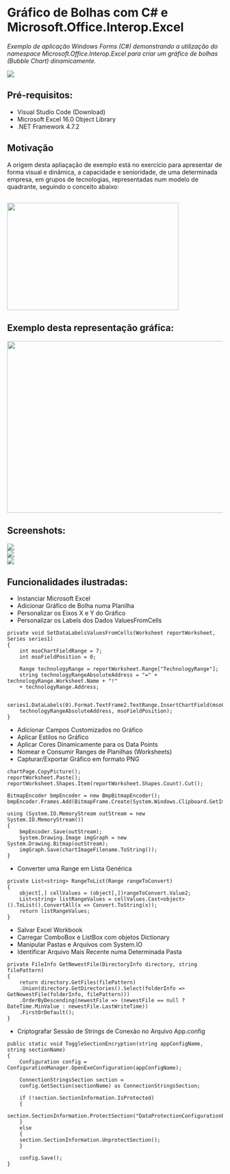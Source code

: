 <h1> Gráfico de Bolhas com C# e Microsoft.Office.Interop.Excel</h1>

<i>Exemplo de aplicação Windows Forms (C#) demonstrando a utilização do namespace Microsoft.Office.Interop.Excel para criar um gráfico de bolhas (Bubble Chart) dinamicamente. </i>

<img src="/Screenshots/BubbleChartSample4.png" />

<h2>Pré-requisitos:</h2>
<ul>
	<li>Visual Studio Code (Download)
	<li>Microsoft Excel 16.0 Object Library
	<li>.NET Framework 4.7.2
</ul>

<h2>Motivação</h2>
A origem desta apliaçação de exemplo está no exercício para apresentar de forma visual e dinâmica, a capacidade e senioridade, de uma determinada empresa, em grupos de tecnologias, representadas num modelo de quadrante, seguindo o conceito abaixo: 

<h2>
<img src="/Screenshots/quadrant_definition.png" height="250px" width="400px"/>
</he>

<h2>Exemplo desta representação gráfica: </h2>

<img src="/Screenshots/quadrant_sample.png" height="400px" width="600px"/>

<h2>Screenshots:</h2>

<img src="/Screenshots/BubbleChartSample1.png" /></br>
<img src="/Screenshots/BubbleChartSample2.png" /></br>
<img src="/Screenshots/BubbleChartSample3.png" /></br>


<h2>Funcionalidades ilustradas: </h2>
<ul>
	<li>Instanciar Microsoft Excel</li>
	<li>Adicionar Gráfico de Bolha numa Planilha</li>
	<li>Personalizar os Eixos X e Y do Gráfico</li>
	<li>Personalizar os Labels dos Dados ValuesFromCells</li>
</ul>

```
private void SetDataLabelsValuesFromCells(Worksheet reportWorksheet, Series series1)
{
    int msoChartFieldRange = 7;
    int msoFieldPosition = 0;

    Range technologyRange = reportWorksheet.Range["TechnologyRange"];
    string technologyRangeAbsoluteAddress = "=" + technologyRange.Worksheet.Name + "!" 
    + technologyRange.Address;

    series1.DataLabels(0).Format.TextFrame2.TextRange.InsertChartField(msoChartFieldRange, 
    technologyRangeAbsoluteAddress, msoFieldPosition);
}
```

<ul>
	<li>Adicionar Campos Customizados no Gráfico</li>
	<li>Aplicar Estilos no Gráfico</li>
	<li>Aplicar Cores Dinamicamente para os Data Points </li>
	<li>Nomear e Consumir Ranges de Planilhas (Worksheets)</li>
	<li>Capturar/Exportar Gráfico em formato PNG </li>
</ul>

```
chartPage.CopyPicture();
reportWorksheet.Paste();
reportWorksheet.Shapes.Item(reportWorksheet.Shapes.Count).Cut();

BitmapEncoder bmpEncoder = new BmpBitmapEncoder();
bmpEncoder.Frames.Add(BitmapFrame.Create(System.Windows.Clipboard.GetImage()));

using (System.IO.MemoryStream outStream = new System.IO.MemoryStream())
{
	bmpEncoder.Save(outStream);
	System.Drawing.Image imgGraph = new System.Drawing.Bitmap(outStream);
	imgGraph.Save(chartImageFilename.ToString());
}
```

<ul>
	<li>Converter uma Range em Lista Genérica</li>
</ul>

```
private List<string> RangeToList(Range rangeToConvert)
{
    object[,] cellValues = (object[,])rangeToConvert.Value2;
    List<string> listRangeValues = cellValues.Cast<object>().ToList().ConvertAll(x => Convert.ToString(x));
    return listRangeValues;
}
```

<ul>
	<li>Salvar Excel Workbook</li>
	<li>Carregar ComboBox e ListBox com objetos Dictionary<string, int></li>
	<li>Manipular Pastas e Arquivos com System.IO</li>
	<li>Identificar Arquivo Mais Recente numa Determinada Pasta</li>
</ul>

```
private FileInfo GetNewestFile(DirectoryInfo directory, string filePattern)
{
    return directory.GetFiles(filePattern)
	.Union(directory.GetDirectories().Select(folderInfo => GetNewestFile(folderInfo, filePattern)))
	.OrderByDescending(newestFile => (newestFile == null ? DateTime.MinValue : newestFile.LastWriteTime))
	.FirstOrDefault();
}
```

<ul>
	<li>Criptografar Sessão de Strings de Conexão no Arquivo App.config</li>
</ul>

```
public static void ToggleSectionEncryption(string appConfigName, string sectionName)
{
    Configuration config = ConfigurationManager.OpenExeConfiguration(appConfigName);

    ConnectionStringsSection section =
	config.GetSection(sectionName) as ConnectionStringsSection;

    if (!section.SectionInformation.IsProtected)
    {
	section.SectionInformation.ProtectSection("DataProtectionConfigurationProvider");
    }
    else
    {
	section.SectionInformation.UnprotectSection();
    }

    config.Save();
}
```
